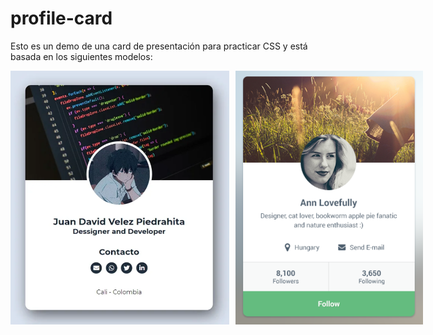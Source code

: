 # profile-card
Esto es un demo de una card de presentación para practicar CSS y está basada en los siguientes modelos:

<div style="display: flex; margin: 0 auto;">
  <img style="margin-right: 10px" src="./assets/Documentation/Example1.png" alt="Profile picture" width="350px">
  <img src="./assets/Documentation/Example2.png" alt="Profile picture" width="300px">
</div>